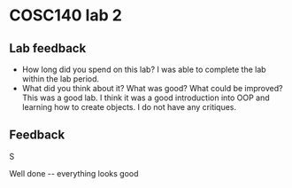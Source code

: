 # COSC140 lab 2

## Lab feedback

 * How long did you spend on this lab?
I was able to complete the lab within the lab period.
 * What did you think about it?  What was good?  What could be improved?
This was a good lab. I think it was a good introduction into OOP and learning how to create objects. I do not have any critiques.
## Feedback

S

Well done -- everything looks good

